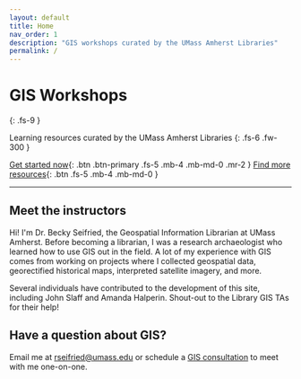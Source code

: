 ```yaml
---
layout: default
title: Home
nav_order: 1
description: "GIS workshops curated by the UMass Amherst Libraries"
permalink: /
---
```


# GIS Workshops
{: .fs-9 }

Learning resources curated by the UMass Amherst Libraries
{: .fs-6 .fw-300 }

[Get started now](https://umass-gis.github.io/workshops/content/basics-qgis/){: .btn .btn-primary .fs-5 .mb-4 .mb-md-0 .mr-2 } [Find more resources](https://gis.library.umass.edu/){: .btn .fs-5 .mb-4 .mb-md-0 }

---

## Meet the instructors

Hi! I'm Dr. Becky Seifried, the Geospatial Information Librarian at UMass Amherst. Before becoming a librarian, I was a research archaeologist who learned how to use GIS out in the field. A lot of my experience with GIS comes from working on projects where I collected geospatial data, georectified historical maps,  interpreted satellite imagery, and more.

Several individuals have contributed to the development of this site, including John Slaff and Amanda Halperin. Shout-out to the Library GIS TAs for their help!

## Have a question about GIS?
Email me at [rseifried@umass.edu](mailto:rseifried@umass.edu) or schedule a [GIS consultation](https://gis.library.umass.edu/learning-gis/get-help/) to meet with me one-on-one.
